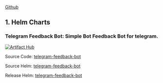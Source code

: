 ---
---

[Github](https://github.com/bralbral)

## 1. Helm Charts

### Telegram Feedback Bot: Simple Bot Feedback Bot for telegram.

[![Artifact Hub](https://img.shields.io/endpoint?url=https://artifacthub.io/badge/repository/telegram-feedback-bot)](https://artifacthub.io/packages/search?repo=telegram-feedback-bot)

Source Code:  [telegram-feedback-bot](https://github.com/bralbral/telegram-feedback-bot)

Source Helm: [telegram-feedback-bot](helm%2Fsources%2Ftelegram-feedback-bot)

Release Helm: [telegram-feedback-bot](helm%2Freleases%2Ftelegram-feedback-bot)
